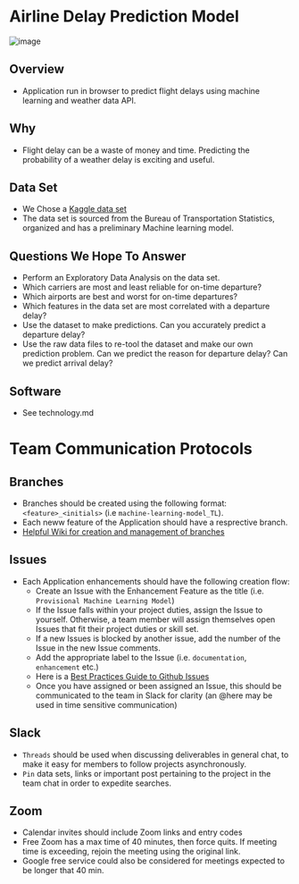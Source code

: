 # Airline Delay Prediction Model
![image](Resources/plane.gif)
## Overview
- Application run in browser to predict flight delays using machine learning and weather data API.

## Why
- Flight delay can be a waste of money and time. Predicting the probability of a weather delay is exciting and useful.

## Data Set
- We Chose a [Kaggle data set](https://www.kaggle.com/datasets/threnjen/2019-airline-delays-and-cancellations)
- The data set is sourced from the Bureau of Transportation Statistics, organized and has a preliminary Machine learning model. 

## Questions We Hope To Answer

- Perform an Exploratory Data Analysis on the data set. 
- Which carriers are most and least reliable for on-time departure? 
- Which airports are best and worst for on-time departures? 
- Which features in the data set are most correlated with a departure delay?
- Use the dataset to make predictions. Can you accurately predict a departure delay?
- Use the raw data files to re-tool the dataset and make our own prediction problem. Can we predict the reason for departure delay? Can we predict arrival delay?


## Software
- See technology.md

# Team Communication Protocols
## Branches
- Branches should be created using the following format: `<feature>_<initials>` (i.e `machine-learning-model_TL`).
- Each neww feature of the Application should have a resprective branch.
- [Helpful Wiki for creation and management of branches](https://github.com/Kunena/Kunena-Forum/wiki/Create-a-new-branch-with-git-and-manage-branches)

## Issues
- Each Application enhancements should have the following creation flow:
  - Create an Issue with the Enhancement Feature as the title (i.e. `Provisional Machine Learning Model`)
  - If the Issue falls within your project duties, assign the Issue to yourself. Otherwise, a team member will assign themselves open Issues that fit their project duties or skill set.  
  - If a new Issues is blocked by another issue, add the number of the Issue in the new Issue comments.  
  - Add the appropriate label to the Issue (i.e. `documentation`, `enhancement` etc.)
  - Here is a [Best Practices Guide to Github Issues](https://docs.github.com/en/issues/tracking-your-work-with-issues/quickstart)
  - Once you have assigned or been assigned an Issue, this should be communicated to the team in Slack for clarity (an @here may be used in time sensitive communication)

## Slack
- `Threads` should be used when discussing deliverables in general chat, to make it easy for members to follow projects asynchronously.
- `Pin` data sets, links or important post pertaining to the project in the team chat in order to expedite searches. 

## Zoom
- Calendar invites should include Zoom links and entry codes
- Free Zoom has a max time of 40 minutes, then force quits. If meeting time is exceeding, rejoin the meeting using the original link.
- Google free service could also be considered for meetings expected to be longer that 40 min.